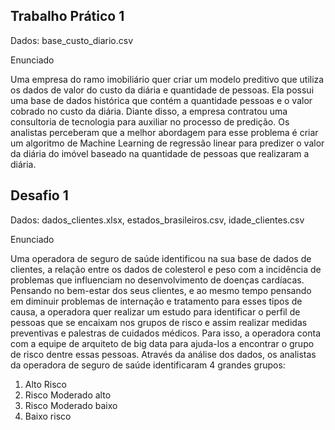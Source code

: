 ## Trabalho Prático 1

Dados: base_custo_diario.csv

Enunciado

Uma empresa do ramo imobiliário quer criar um modelo preditivo que utiliza os
dados de valor do custo da diária e quantidade de pessoas. Ela possui uma base
de dados histórica que contém a quantidade pessoas e o valor cobrado no custo
da diária.
Diante disso, a empresa contratou uma consultoria de tecnologia para auxiliar
no processo de predição. Os analistas perceberam que a melhor abordagem
para esse problema é criar um algoritmo de Machine Learning de regressão linear
para predizer o valor da diária do imóvel baseado na quantidade de
pessoas que realizaram a diária.


## Desafio 1

Dados: dados_clientes.xlsx, estados_brasileiros.csv, idade_clientes.csv

Enunciado

Uma operadora de seguro de saúde identificou na sua base de dados de clientes, a
relação entre os dados de colesterol e peso com a incidência de problemas que
influenciam no desenvolvimento de doenças cardíacas. Pensando no bem-estar dos
seus clientes, e ao mesmo tempo pensando em diminuir problemas de internação e
tratamento para esses tipos de causa, a operadora quer realizar um estudo para
identificar o perfil de pessoas que se encaixam nos grupos de risco e assim realizar
medidas preventivas e palestras de cuidados médicos. Para isso, a operadora conta com
a equipe de arquiteto de big data para ajuda-los a encontrar o grupo de risco dentre
essas pessoas. Através da análise dos dados, os analistas da operadora de seguro de
saúde identificaram 4 grandes grupos: 

1. Alto Risco
2. Risco Moderado alto
3. Risco Moderado baixo
4. Baixo risco
